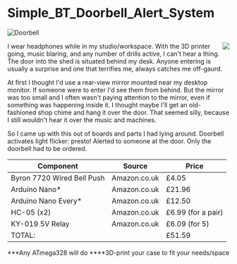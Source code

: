 # Simple_BT_Doorbell_Alert_System

<img src="https://i.ibb.co/nzKSpyY/Doorbell.png" alt="Doorbell" border="0">

<IMG SRC="https://i.ibb.co/VWgTkFg/20201106-124621-1.gif" ALIGN="right"/>I wear headphones while in my studio/workspace. With the 3D printer going, music blaring, and any number of drills active, I can't hear a thing. The door into the shed is situated behind my desk. Anyone entering is usually a surprise and one that terrifies me, always catches me off-gaurd.

At first I thought I'd use a rear-view mirror mounted near my desktop monitor. If someone were to enter I'd see them from behind. But the mirror was too small and I often wasn't paying attention to the mirror, even if something was happening inside it. I thought maybe I'll get an old-fashioned shop chime and hang it over the door. That seemed silly, because I still wouldn't hear it over the music and machines.

So I came up with this out of boards and parts I had lying around. Doorbell activates light flicker: presto! Alerted to someone at the door. Only the doorbell had to be ordered. </a>

Component | Source  | Price
------------ | -------------  | ------------- 
Byron 7720 Wired Bell Push | Amazon.co.uk | £4.05
Arduino Nano* | Amazon.co.uk | £21.96
Arduino Nano Every* | Amazon.co.uk | £12.50
HC-05 (x2) | Amazon.co.uk | £6.99 (for a pair)
KY-019 5V Relay | Amazon.co.uk | £6.09 (for 5)
TOTAL:   | | £51.59


***Any ATmega328 will do
****3D-print your case to fit your needs/space
